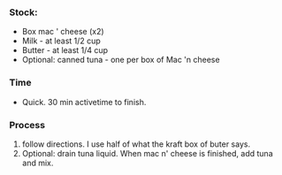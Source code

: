 ### Stock:
- Box mac ' cheese (x2)
- Milk - at least 1/2 cup
- Butter - at least 1/4 cup
- Optional: canned tuna - one per box of Mac 'n cheese

### Time
- Quick. 30 min activetime to finish.

### Process
1. follow directions. I use half of what the kraft box of buter says.
2. Optional: drain tuna liquid. When mac n' cheese is finished, add tuna and mix.


